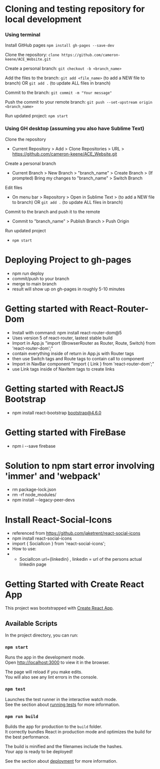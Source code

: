 # Cloning and testing repository for local development

### Using terminal
Install GitHub pages `npm install gh-pages --save-dev`

Clone the repository: `clone https://github.com/cameron-keene/ACE_Website.git`

Create a personal branch: `git checkout -b <branch_name>`

Add the files to the branch: `git add <file_name>` (to add a NEW file to branch) OR `git add .` (to update ALL files in branch)

Commit to the branch: `git commit -m "Your message"`

Push the commit to your remote branch: `git push --set-upstream origin <branch_name>`

Run updated project: `npm start`

### Using GH desktop (assuming you also have Sublime Text)
Clone the repository
* Current Repository > Add > Clone Repositories > URL > https://github.com/cameron-keene/ACE_Website.git 

Create a personal branch
* Current Branch > New Branch > "branch_name" > Create Branch > (If prompted) Bring my changes to "branch_name" > Switch Branch

Edit files
* On menu bar > Repository > Open in Sublime Text >  (to add a NEW file to branch) OR `git add .` (to update ALL files in branch)

Commit to the branch and push it to the remote
* Commit to "branch_name" > Publish Branch > Push Origin

Run updated project
* `npm start`

# Deploying Project to gh-pages
* npm run deploy 
* commit/push to your branch
* merge to main branch
* result will show up on gh-pages in roughly 5-10 minutes

# Getting started with React-Router-Dom
* Install with command: npm install react-router-dom@5 
* Uses version 5 of react-router, lastest stable build
* Import in App.js "import {BrowserRouter as Router, Route, Switch} from 'react-router-dom';"
* contain everything inside of return in App.js with Router tags
* then use Switch tags and Route tags to contain call to component
* Import in NavBar component "import { Link } from 'react-router-dom';"
* use Link tags inside of NavItem tags to create links

# Getting started with ReactJS Bootstrap
* npm install react-bootstrap bootstrap@4.6.0

# Getting started with FireBase
* npm i --save firebase

# Solution to npm start error involving 'immer' and 'webpack'
* rm package-lock.json
* rm -rf node_modules/
* npm install --legacy-peer-devs

# Install React-Social-Icons
* referenced from https://github.com/jaketrent/react-social-icons
* npm install react-social-icons
* import { SocialIcon } from 'react-social-icons';
* How to use: 
* * SocialIcon url={linkedin} , linkedin = url of the persons actual linkedin page

# Getting Started with Create React App

This project was bootstrapped with [Create React App](https://github.com/facebook/create-react-app).

## Available Scripts

In the project directory, you can run:

### `npm start`

Runs the app in the development mode.\
Open [http://localhost:3000](http://localhost:3000) to view it in the browser.

The page will reload if you make edits.\
You will also see any lint errors in the console.

### `npm test`

Launches the test runner in the interactive watch mode.\
See the section about [running tests](https://facebook.github.io/create-react-app/docs/running-tests) for more information.

### `npm run build`

Builds the app for production to the `build` folder.\
It correctly bundles React in production mode and optimizes the build for the best performance.

The build is minified and the filenames include the hashes.\
Your app is ready to be deployed!

See the section about [deployment](https://facebook.github.io/create-react-app/docs/deployment) for more information.
